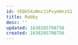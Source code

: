 ```yaml
---
id: tEQk5XuNnzJiPvymHnzS1
title: Rabby
desc: ''
updated: 1638285708756
created: 1638285708756
---
```


